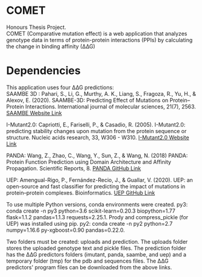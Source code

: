 # COMET
Honours Thesis Project. <br>
COMET (Comparative mutation effect) is a web application that analyzes genotype data in terms of protein-protein interactions (PPIs) by calculating the change in binding affinity (∆∆G) 

# Dependencies
This application uses four ∆∆G predictions: <br>
SAAMBE 3D : Pahari, S., Li, G., Murthy, A. K., Liang, S., Fragoza, R., Yu, H., & Alexov, E. (2020). SAAMBE-3D: Predicting Effect of Mutations on Protein–Protein Interactions. International journal of molecular sciences, 21(7), 2563.
<a href="http://compbio.clemson.edu/saambe_webserver/">SAAMBE Website Link</a>

I-Mutant2.0: Capriotti, E., Fariselli, P., & Casadio, R. (2005). I-Mutant2.0: predicting stability changes upon mutation from the protein sequence or structure.
Nucleic acids research, 33, W306 - W310.
<a href="https://folding.biofold.org/i-mutant/i-mutant2.0.html">I-Mutant2.0 Website Link</a>

PANDA: Wang, Z., Zhao, C., Wang, Y., Sun, Z., & Wang, N. (2018) PANDA: Protein Function Prediction using Domain Architecture and Affinity Propagation. Scientific Reports, 8.
<a href="http://dna.cs.miami.edu/PANDA/">PANDA GitHub Link</a>

UEP: Amengual-Rigo, P., Fernández-Recio, J., & Guallar, V. (2020). UEP: an open-source and fast classifier for predicting the impact of mutations in protein–protein complexes. Bioinformatics.
<a href="https://github.com/pepamengual/UEP">UEP GitHub Link</a>  
      
To use multiple Python versions, conda environments were created. 
py3: conda create -n py3 python=3.6 scikit-learn=0.20.3 biopython=1.77 flask=1.1.2 pandas=1.1.3 requests=2.25.1. 
Prody and compress_pickle (for UEP) was installed using pip. 
py2: conda create -n py2 python=2.7 numpy=1.16.6 py-xgboost=0.90 pandas=0.22.0.

Two folders must be created: uploads and prediction. The uploads folder stores the uploaded genotype text and pickle files. The prediction folder has the ∆∆G predictors folders (imutant, panda, saambe, and uep) and a temporary folder (tmp) for the pdb and sequences files. The ∆∆G predictors' program files can be downloaded from the above links. 